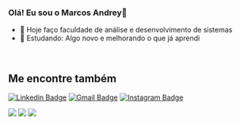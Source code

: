 ### Olá! Eu sou o Marcos Andrey👋

- 🔭 Hoje faço faculdade de análise e desenvolvimento de sistemas
- 🌱 Estudando: Algo novo e melhorando o que já aprendi
<br>



##

## Me encontre também 
[![Linkedin Badge](https://img.shields.io/badge/-Linkedin-blue?style=flat-square&logo=Linkedin&logoColor=white&link=https://www.linkedin.com/in/marcos-santos-42333b249/)](https://www.linkedin.com/in/marcos-santos-42333b249/) 
[![Gmail Badge](https://img.shields.io/badge/-rodrigorgtic@gmail.com-c14438?style=flat-square&logo=Gmail&logoColor=white&link=mailto:marcosanttos.ac@gmail.com)](mailto:marcosanttos.ac@gmail.com)
[![Instagram Badge](https://img.shields.io/badge/-Instagram-purple?style=flat-square&logo=Instagram&logoColor=white&link=https://www.linkedin.com/in/orodrigogo/)](https://www.instagram.com/marcosacs/)
<div>
  <a href="https://www.instagram.com/marcosacs/" target="_blank"><img src="https://img.shields.io/badge/-Instagram-%23E4405F?style=for-the-badge&logo=instagram&logoColor=white" target="_blank"></a>
  <a href = "mailto:marcosanttos.ac@gmail.com"><img src="https://img.shields.io/badge/Gmail-D14836?style=for-the-badge&logo=gmail&logoColor=white" target="_blank"></a>
  <a href = "https://www.linkedin.com/in/marcos-santos-42333b249/"><img src="https://www.linkedin.com/feed/?nis=true&lipi=urn%3Ali%3Apage%3Ad_flagship3_profile_view_base%3B%2F26f2QCdR7WQ3gTSmbnT5g%3D%3De" target="_blank"></a>
</div>
